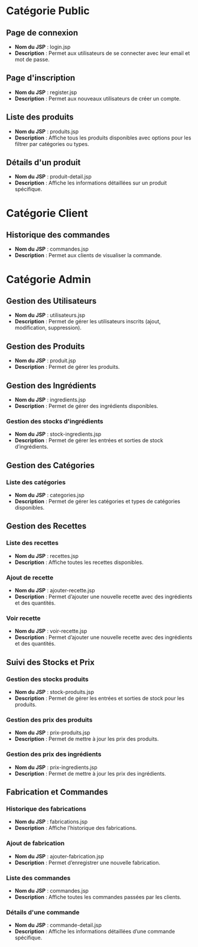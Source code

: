 # Catégorie Public

## Page de connexion
- **Nom du JSP** : login.jsp
- **Description** : Permet aux utilisateurs de se connecter avec leur email et mot de passe.

## Page d'inscription
- **Nom du JSP** : register.jsp
- **Description** : Permet aux nouveaux utilisateurs de créer un compte.

## Liste des produits
- **Nom du JSP** : produits.jsp
- **Description** : Affiche tous les produits disponibles avec options pour les filtrer par catégories ou types.

## Détails d'un produit
- **Nom du JSP** : produit-detail.jsp
- **Description** : Affiche les informations détaillées sur un produit spécifique.

# Catégorie Client

## Historique des commandes
- **Nom du JSP** : commandes.jsp
- **Description** : Permet aux clients de visualiser la commande.

# Catégorie Admin

## Gestion des Utilisateurs
- **Nom du JSP** : utilisateurs.jsp
- **Description** : Permet de gérer les utilisateurs inscrits (ajout, modification, suppression).

## Gestion des Produits
- **Nom du JSP** : produit.jsp
- **Description** : Permet de gérer les produits.

## Gestion des Ingrédients
- **Nom du JSP** : ingredients.jsp
- **Description** : Permet de gérer des ingrédients disponibles.

### Gestion des stocks d'ingrédients
- **Nom du JSP** : stock-ingredients.jsp
- **Description** : Permet de gérer les entrées et sorties de stock d’ingrédients.

## Gestion des Catégories
### Liste des catégories
- **Nom du JSP** : categories.jsp
- **Description** : Permet de gérer les catégories et types de catégories disponibles.

## Gestion des Recettes
### Liste des recettes
- **Nom du JSP** : recettes.jsp
- **Description** : Affiche toutes les recettes disponibles.

### Ajout de recette
- **Nom du JSP** : ajouter-recette.jsp
- **Description** : Permet d’ajouter une nouvelle recette avec des ingrédients et des quantités.

### Voir recette 
- **Nom du JSP** : voir-recette.jsp
- **Description** : Permet d’ajouter une nouvelle recette avec des ingrédients et des quantités.


## Suivi des Stocks et Prix
### Gestion des stocks produits
- **Nom du JSP** : stock-produits.jsp
- **Description** : Permet de gérer les entrées et sorties de stock pour les produits.

### Gestion des prix des produits
- **Nom du JSP** : prix-produits.jsp
- **Description** : Permet de mettre à jour les prix des produits.

### Gestion des prix des ingrédients
- **Nom du JSP** : prix-ingredients.jsp
- **Description** : Permet de mettre à jour les prix des ingrédients.

## Fabrication et Commandes
### Historique des fabrications
- **Nom du JSP** : fabrications.jsp
- **Description** : Affiche l’historique des fabrications.

### Ajout de fabrication
- **Nom du JSP** : ajouter-fabrication.jsp
- **Description** : Permet d’enregistrer une nouvelle fabrication.

### Liste des commandes
- **Nom du JSP** : commandes.jsp
- **Description** : Affiche toutes les commandes passées par les clients.

### Détails d'une commande
- **Nom du JSP** : commande-detail.jsp
- **Description** : Affiche les informations détaillées d’une commande spécifique.
